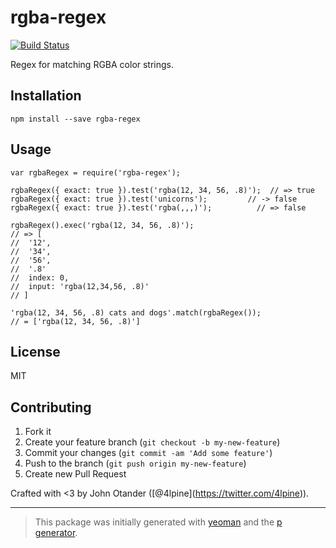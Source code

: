 rgba-regex
==========

[![Build Status](https://secure.travis-ci.org/regexps/rgba-regex.png?branch=master)](https://travis-ci.org/regexps/rgba-regex)

Regex for matching RGBA color strings.

Installation
------------

    npm install --save rgba-regex

Usage
-----

    var rgbaRegex = require('rgba-regex');

    rgbaRegex({ exact: true }).test('rgba(12, 34, 56, .8)');  // => true
    rgbaRegex({ exact: true }).test('unicorns');         // -> false
    rgbaRegex({ exact: true }).test('rgba(,,,)');          // => false

    rgbaRegex().exec('rgba(12, 34, 56, .8)');
    // => [
    //  '12',
    //  '34',
    //  '56',
    //  '.8'
    //  index: 0,
    //  input: 'rgba(12,34,56, .8)'
    // ]

    'rgba(12, 34, 56, .8) cats and dogs'.match(rgbaRegex());
    // = ['rgba(12, 34, 56, .8)']

License
-------

MIT

Contributing
------------

1.  Fork it
2.  Create your feature branch (`git checkout -b my-new-feature`)
3.  Commit your changes (`git commit -am 'Add some feature'`)
4.  Push to the branch (`git push origin my-new-feature`)
5.  Create new Pull Request

Crafted with &lt;3 by John Otander (<span class="citation" data-cites="4lpine">\[@4lpine\]</span>(https://twitter.com/4lpine)).

------------------------------------------------------------------------

> This package was initially generated with [yeoman](http://yeoman.io) and the [p generator](https://github.com/johnotander/generator-p.git).
